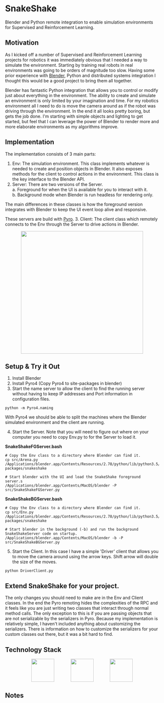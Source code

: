# SnakeShake
Blender and Python remote integration to enable simulation environments for Supervised and Reinforcement Learning.

## Motivation
As I kicked off a number of Supervised and Reinforcement Learning projects for robotics it was immediately obvious that I needed a way to simulate the environment.  Starting by training real robots in real environments was going to be orders of magnitude too slow.  Having some prior experience with [Blender](https://www.blender.org/), Python and distributed systems integration I thought this would be a good project to bring them all together.

Blender has fantastic Python integration that allows you to control or modify just about everything in the environment.  The ability to create and simulate an environment is only limited by your imagination and time.  For my robotics environment all I need to do is move the camera around as if the robot was driving through the environment.  In the end it all looks pretty boring, but gets the job done.  I'm starting with simple objects and lighting to get started, but feel that I can leverage the power of Blender to render more and more elaborate environments as my algorithms improve.

## Implementation
The implementation consists of 3 main parts:
1. Env: The simulation environment. This class implements whatever is needed to create and position objects in Blender.  It also exposes methods for the client to control actions in the environment.   This class is the key interface to the Blender API.  
2. Server: There are two versions of the Server.  
    a. Foreground for when the UI is available for you to interact with it.  
    b. Background mode when Blender is run headless for rendering only.

  The main differences in these classes is how the foreground version integrates with Blender to keep the UI event loop alive and responsive.  

  These servers are build with [Pyro](https://pythonhosted.org/Pyro4/).
3. Client: The client class which remotely connects to the Env through the Server to drive actions in Blender.
<p align="center">
<img height="400" src="https://user-images.githubusercontent.com/28061825/29490471-b95908fe-84fa-11e7-89b1-2d0986dc42bb.jpg">
</p>

## Setup & Try it Out
1. Install Blender
2. Install Pyro4 (Copy Pyro4 to site-packages in blender)
3. Start the name server to allow the client to find the running server without having to keep IP addresses and Port information in configuration files.

  ```
  python -m Pyro4.naming
  ```

  With Pyro4 we should be able to split the machines where the Blender simulated environment and the client are running.

4. Start the Server.  Note that you will need to figure out where on your computer you need to copy Env.py to for the Server to load it.

  **SnakeShakeFGServer.bash**

  ```  
  # Copy the Env class to a directory where Blender can find it.
  cp src/Arena.py /Applications/blender.app/Contents/Resources/2.78/python/lib/python3.5/site-packages/snakeshake

  # Start blender with the UI and load the SnakeShake foreground server.s
  /Applications/blender.app/Contents/MacOS/blender -P src/SnakeShakeFGServer.py
  ```

  **SnakeShakeBGServer.bash**

  ```
  # Copy the Env class to a directory where Blender can find it.
  cp src/Env.py /Applications/blender.app/Contents/Resources/2.78/python/lib/python3.5/site-packages/snakeshake

  # Start blender in the background (-b) and run the background SnakeShakeServer code on startup.
  /Applications/blender.app/Contents/MacOS/blender -b -P src/SnakeShakeBGServer.py
  ```

5. Start the Client.  In this case I have a simple 'Driver' client that allows you to move the camera around using the arrow keys.  Shift arrow will double the size of the moves.

  ```
  python DriverClient.py
  ```

## Extend SnakeShake for your project.
The only changes you should need to make are in the Env and Client classes.  In the end the Pyro remoting hides the complexities of the RPC and it feels like you are just writing two classes that interact through normal method calls.  The only exception to this is if you are passing objects that are not serializable by the serializers in Pyro.  Because my implementation is relatively simple, I haven't included anything about customizing the serializers.  There is information on how to customize the serializers for your custom classes out there, but it was a bit hard to find.

## Technology Stack
<p align="center">
  <img height="75" hspace="25" src="https://user-images.githubusercontent.com/28061825/29490208-27bb242a-84f2-11e7-98bd-83818d251dc7.png">
  <img height="75" hspace="25" src="https://user-images.githubusercontent.com/28061825/29490207-27baf5d6-84f2-11e7-8ac4-7eb758aa12b8.png">
  <img height="75" hspace="25" src="https://user-images.githubusercontent.com/28061825/29490209-27bd4976-84f2-11e7-9d19-86b46f8e8c10.png">
</p>

## Notes
